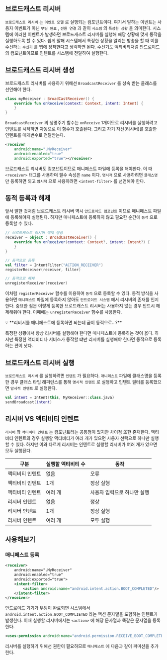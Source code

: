 ## 브로드캐스트 리시버

`브로드캐스트 리시버` 는 `이벤트 모델` 로 실행되는 컴포넌트이다. 여기서 말하는 이벤트는 사용자 이벤트가 아닌 `부팅 완료` , `전원 연결` 과 같이 `시스템` 의 `특정한 상황` 을 의미한다. 시스템에 이러한 이벤트가 발생하면 브로드캐스트 리시버를 실행해 해당 상황에 맞게 동작을 실행하도록 할 수 있다. 쉽게 말해 시스템에서 특정한 상황을 알리는 방송을 할 때 이를 수신하는 `수신기` 를 앱에 장착한다고 생각하면 된다. 수신기도 액티비티처럼 안드로이드의 컴포넌트이므로 인텐트를 시스템에 전달하여 실행한다.

## 브로드캐스트 리시버 생성

브로드캐스트 리시버를 사용하기 위해선 `BroadcastReceiver` 를 상속 받는 클래스를 선언해야 한다.

```kotlin
class myReceiver : BroadCastReceiver() {
	override fun onReceive(context: Context, intent: Intent) {
	}
}
```

`BroadcastReceiver` 의 생명주기 함수는 `onReceive` 1개이므로 리시버를 실행하려고 인텐트를 시작하면 자동으로 이 함수가 호출된다. 그리고 자기 자신(리시버)를 호출한 인텐트를 매개변수로 전달받는다.

```xml
<receiver
	android:name=".MyReceiver"
	android:enabled="true"
	android:exported="true"></receiver>
```

브로드캐스트 리시버도 컴포넌트이므로 매니페스트 파일에 등록을 해야한다. 이 때 `<receiver>` 태그를 사용하며 필수 속성은 `name` 이다. `명시적` 으로 사용하려면 `클래스명` 만 등록하면 되고 `암시적` 으로 사용하려면 `<intent-filter>` 를 선언해야 한다.

## 동적 등록과 해제

앞서 말한 것처럼 브로드캐스트 리시버 역시 `안드로이드 컴포넌트` 이므로 매니페스트 파일에 등록해야지 실행된다. 하지만 매니페스트에 등록하지 않고 필요한 순간에 `동적` 으로 등록할 수 있다.

```kotlin
// 브로드캐스트 리시버 객체 생성
receiver = object : BroadCastReceiver() {
	override fun onReceiver(context: Context?, intent: Intent?) {
	}
}

// 동적으로 등록
val filter = IntentFilter("ACTION_RECEIVER")
registerReceiver(receiver, filter)

// 동적으로 해제
unregisterReceiver(receiver)
```

이처럼 `registerReceiver` 함수를 이용하여 `동적` 으로 등록할 수 있다. 동적 방식을 사용하면 `매니페스트` 파일에 등록하지 않아도 `안드로이드 시스템` 에서 리시버의 존재를 인지한다. 중요한 점은 이렇게 등록한 브로드캐스트 리시버는 사용하지 않는 경우 반드시 해제해줘야 한다. 이때에는 `unregisterReceiver` 함수를 사용한다.

<aside>
💡 **리비서를 매니페스트에 등록하면 되는데 굳이 동적으로...?**

</aside>

특정한 상황에서 항상 리시버를 실행해야 한다면 매니페스트에 등록하는 것이 옳다. 하지만 특정한 액티비티나 서비스가 동작할 떄만 리시버를 실행해야 한다면 동적으로 등록하는 편이 낫다.

## 브로드캐스트 리시버 실행

`브로드캐스트 리시버` 를 실행하려면 `인텐트` 가 필요하다. `매니페스트`  파일에 클래스명을 등록한 경우 클래스 타입 래퍼런스를 통해 `명시적 인텐트` 로 실행하고 인텐트 필터를 등록했으면 `암시적 인텐트` 로 실행한다.  

```kotlin
val intent = Intent(this, MyReceiver::class.java)
sendBroadcast(intent)
```

## 리시버 VS 액티비티 인텐트

`리시버` 와 `액티비티 인텐트` 는 컴포넌트라는 공통점이 있지만 차이점 또한 존재한다. 액티비티 인텐트의 경우 실행할 액티비티가 여러 개가 있으면 사용자 선택으로 하나만 실행할 수 있다. 하지만 이와 다르게 리시버는 인텐트로 실행할 리시버가 여러 개가 있으면 모두 실행된다.

| 구분 | 실행할 액티비티 수 | 동작 |
| --- | --- | --- |
| 액티비티 인텐트 | 없음 | 오류 |
| 액티비티 인텐트 | 1개 | 정상 실행 |
| 액티비티 인텐트 | 여러 개 | 사용자 입력으로 하나만 실행 |
| 리시버 인텐트 | 없음 | 정상 |
| 리시버 인텐트 | 1개 | 정상 실행 |
| 리시버 인텐트 | 여러 개 | 모두 실행 |

## 사용해보기

### 매니페스트 등록

```xml
<receiver>
	android:name=".MyReceiver"
	android:enabled="true"
	android:exported="true">
	<intent-filter>
		<action android:name="android.intent.action.BOOT_COMPLETED"/>
	</intent-filter>
</receiver>
```

안드로이드 기기가 부팅이 완료되면 시스템에서 `android.intent.action.BOOT_COMPLIETED` 라는 액션 문자열을 포함하는 인텐트가 발생한다. 이때 실행할 리시버에서는 `<action>` 에 해당 문자열과 똑같은 문자열을 등록한다. 

```xml
<uses-permission android:name="android.permission.RECEIVE_BOOT_COMPLETED"/>
```

리시버를 실행하기 위해선 권한이 필요하므로 `매니페스트` 에 다음과 같이 퍼미션을 추가한다.
